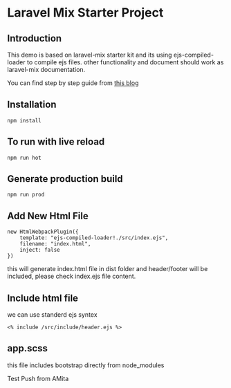 # Laravel Mix Starter Project

## Introduction
This demo is based on laravel-mix starter kit and its using ejs-compiled-loader to compile ejs files.
other functionality and document should work as laravel-mix documentation.
    
You can find step by step guide from [this blog](https://www.logisticinfotech.com/blog/laravel-mix-starter-for-html-bootstrap-theme-development)

## Installation
    npm install

## To run with live reload
    npm run hot

## Generate production build
    npm run prod

## Add New Html File

    new HtmlWebpackPlugin({
        template: "ejs-compiled-loader!./src/index.ejs",
        filename: "index.html",
        inject: false
    })

this will generate index.html file in dist folder and header/footer will be included, please check index.ejs file content.

## Include html file
we can use standerd ejs syntex

    <% include /src/include/header.ejs %>

## app.scss
this file includes bootstrap directly from node_modules

Test Push from AMita